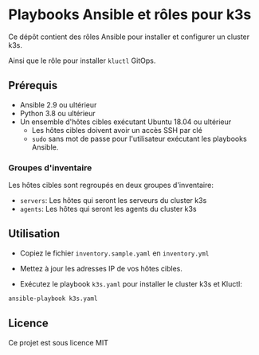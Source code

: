 # Playbooks Ansible et rôles pour k3s

Ce dépôt contient des rôles Ansible pour installer et configurer un cluster k3s.

Ainsi que le rôle pour installer `kluctl` GitOps.

## Prérequis

- Ansible 2.9 ou ultérieur
- Python 3.8 ou ultérieur
- Un ensemble d'hôtes cibles exécutant Ubuntu 18.04 ou ultérieur
  - Les hôtes cibles doivent avoir un accès SSH par clé
  - `sudo` sans mot de passe pour l'utilisateur exécutant les playbooks Ansible.

### Groupes d'inventaire

Les hôtes cibles sont regroupés en deux groupes d'inventaire:

- `servers`: Les hôtes qui seront les serveurs du cluster k3s
- `agents`: Les hôtes qui seront les agents du cluster k3s

## Utilisation

- Copiez le fichier `inventory.sample.yaml` en `inventory.yml`

- Mettez à jour les adresses IP de vos hôtes cibles.

- Exécutez le playbook `k3s.yaml` pour installer le cluster k3s et Kluctl:

```sh
ansible-playbook k3s.yaml
```

## Licence

Ce projet est sous licence MIT

